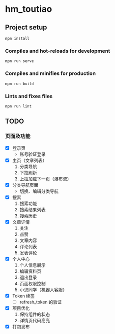 # hm_toutiao

## Project setup

```
npm install
```

### Compiles and hot-reloads for development

```
npm run serve
```

### Compiles and minifies for production

```
npm run build
```

### Lints and fixes files

```
npm run lint
```

## TODO

### 页面及功能

- [x] 登录页
  - 账号验证登录
- [x] 主页（文章列表）
  1. 分类导航
  2. 下拉刷新
  3. 上拉加载下一页（瀑布流）
- [x] 分类导航页面
  - 切换、编辑分类导航
- [x] 搜索
  1. 搜索功能
  2. 搜索结果列表
  3. 搜索历史
- [x] 文章详情
  1. 关注
  2. 点赞
  3. 文章内容
  4. 评论列表
  5. 发表评论
- [x] 个人中心
  1. 个人信息展示
  2. 编辑资料页
  3. 退出登录
  4. 页面权限控制
  5. 小思同学（机器人客服）
- [x] Token 续签
  - [ ] refresh_token 的验证
- [x] 项目优化
  1. 保持组件的状态
  2. 详情页代码高亮
- [x] 打包发布
